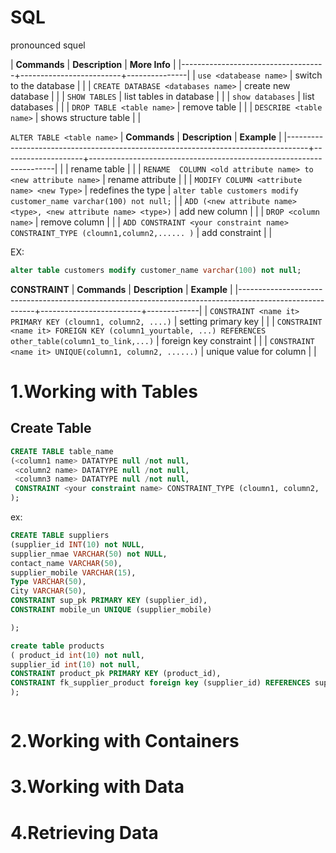 # SQL
pronounced squel


| **Commands**                       | **Description**         | **More Info** |
|------------------------------------+-------------------------+---------------|
| `use <databease name>`             | switch to the database  |               |
| `CREATE DATABASE <databases name>` | create new database     |               |
| `SHOW TABLES`                      | list tables in database |               |
| `show databases`                   | list databases          |               |
| `DROP TABLE <table name>`          | remove table            |               |
| `DESCRIBE <table name>`            | shows  structure table  |               |



`ALTER TABLE <table name>`
| **Commands**                                                                      | **Description**    | **Example**                                                         |
|-----------------------------------------------------------------------------------+--------------------+---------------------------------------------------------------------|
|                                                                                   | rename table       |                                                                     |
| `RENAME  COLUMN <old attribute name> to <new attribute name>`                     | rename attribute   |                                                                     |
| `MODIFY COLUMN <attribute name> <new Type>`                                       | redefines the type | `alter table customers modify customer_name varchar(100) not null;` |
| `ADD (<new attribute name> <type>, <new attribute name> <type>)`                  | add new column     |                                                                     |
| `DROP <column name>`                                                              | remove column      |                                                                     |
| `ADD CONSTRAINT <your constraint name> CONSTRAINT_TYPE (cloumn1,column2,...... )` | add constraint     |                                                                     |


EX: 
```sql
alter table customers modify customer_name varchar(100) not null;
```



**CONSTRAINT**
| **Commands**                                                                                            | **Description**         | **Example** |
|---------------------------------------------------------------------------------------------------------+-------------------------+-------------|
| `CONSTRAINT <name it> PRIMARY KEY (cloumn1, column2, ....)`                                             | setting primary key     |             |
| `CONSTRAINT <name it> FOREIGN KEY (column1_yourtable, ...) REFERENCES other_table(column1_to_link,...)` | foreign key constraint  |             |
| `CONSTRAINT <name it> UNIQUE(column1, column2, ......)`                                                 | unique value for column |             |

# 1.Working with Tables

## Create Table
```sql
CREATE TABLE table_name 
(<column1 name> DATATYPE null /not null,
 <column2 name> DATATYPE null /not null,
 <column3 name> DATATYPE null /not null,
 CONSTRAINT <your constraint name> CONSTRAINT_TYPE (cloumn1, column2, ....)
);
```

ex: 
```sql
CREATE TABLE suppliers 
(supplier_id INT(10) not NULL,
supplier_nmae VARCHAR(50) not NULL,
contact_name VARCHAR(50),
supplier_mobile VARCHAR(15),
Type VARCHAR(50),
City VARCHAR(50),
CONSTRAINT sup_pk PRIMARY KEY (supplier_id),
CONSTRAINT mobile_un UNIQUE (supplier_mobile)

);

create table products
( product_id int(10) not null,
supplier_id int(10) not null,
CONSTRAINT product_pk PRIMARY KEY (product_id),
CONSTRAINT fk_supplier_product foreign key (supplier_id) REFERENCES suppliers(supplier_id)
);



```

# 2.Working with Containers


# 3.Working with Data

# 4.Retrieving Data
